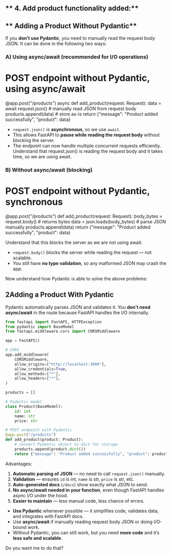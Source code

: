 ## ** 4. Add product functionality added:**


## ** Adding a Product Without Pydantic**

If you **don’t use Pydantic**, you need to manually read the request body JSON.
It can be done in the following two ways:

### **A) Using async/await (recommended for I/O operations)**
# POST endpoint without Pydantic, using async/await
@app.post("/products")
async def add_product(request: Request):
    data = await request.json()  # manually read JSON from request body
    products.append(data)         # store as-is
    return {"message": "Product added successfully", "product": data}


* `request.json()` is **asynchronous**, so we use `await`.
* This allows FastAPI to **pause while reading the request body** without blocking the server.
* The endpoint can now handle multiple concurrent requests efficiently.
Understand that request.json() is reading the request body and it takes time, so we are using await.

### **B) Without async/await (blocking)**
# POST endpoint without Pydantic, synchronous
@app.post("/products")
def add_product(request: Request):
    body_bytes = request.body()          # returns bytes
    data = json.loads(body_bytes)        # parse JSON manually
    products.append(data)
    return {"message": "Product added successfully", "product": data}

Understand that this blocks the server as we are not using await.
* `request.body()` blocks the server while reading the request — not scalable.
* You still have **no type validation**, so any malformed JSON may crash the app.

Now understand how Pydantic is able to solve the above problems:
## **2️Adding a Product With Pydantic**

Pydantic automatically parses JSON and validates it. You **don’t need async/await** in the route because FastAPI handles the I/O internally.

```python
from fastapi import FastAPI, HTTPException
from pydantic import BaseModel
from fastapi.middleware.cors import CORSMiddleware

app = FastAPI()

# CORS
app.add_middleware(
    CORSMiddleware,
    allow_origins=["http://localhost:3000"],
    allow_credentials=True,
    allow_methods=["*"],
    allow_headers=["*"],
)

products = []

# Pydantic model
class Product(BaseModel):
    id: int
    name: str
    price: str

# POST endpoint with Pydantic
@app.post("/products")
def add_product(product: Product):
    # convert Pydantic object to dict for storage
    products.append(product.dict())
    return {"message": "Product added successfully", "product": product}
```

Advantages:

1. **Automatic parsing of JSON** — no need to call `request.json()` manually.
2. **Validation** — ensures `id` is int, `name` is str, `price` is str, etc.
3. **Auto-generated docs** (`/docs`) show exactly what JSON to send.
4. **No async/await needed in your function**, even though FastAPI handles async I/O under the hood.
5. **Easier to maintain** — less manual code, less chance of errors.



* **Use Pydantic** whenever possible — it simplifies code, validates data, and integrates with FastAPI docs.
* Use **async/await** if manually reading request body JSON or doing I/O-bound work.
* Without Pydantic, you can still work, but you need **more code** and it’s **less safe and scalable**.


Do you want me to do that?
